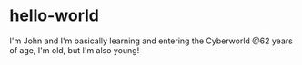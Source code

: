 # hello-world
I'm John and I'm basically learning and entering the Cyberworld @62 years of age, I'm old, but I'm also young!
